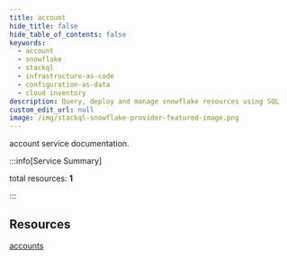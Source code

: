 ```yaml
---
title: account
hide_title: false
hide_table_of_contents: false
keywords:
  - account
  - snowflake
  - stackql
  - infrastructure-as-code
  - configuration-as-data
  - cloud inventory
description: Query, deploy and manage snowflake resources using SQL
custom_edit_url: null
image: /img/stackql-snowflake-provider-featured-image.png
---
```


account service documentation.

:::info[Service Summary]

total resources: __1__  

:::

## Resources
<div class="row">
<div class="providerDocColumn">
<a href="/account/accounts/">accounts</a>
</div>
<div class="providerDocColumn">

</div>
</div>
